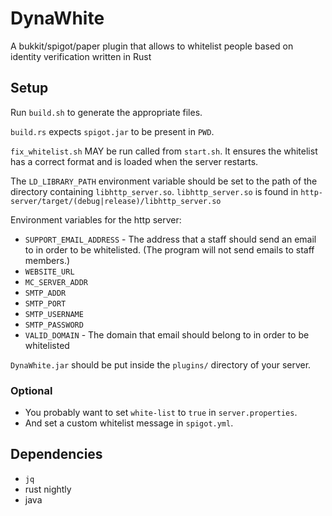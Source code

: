 
# DynaWhite

A bukkit/spigot/paper plugin that allows to whitelist people based on identity
verification written in Rust

## Setup

Run `build.sh` to generate the appropriate files.

`build.rs` expects `spigot.jar` to be present in `PWD`.

`fix_whitelist.sh` MAY be run called from `start.sh`. It ensures the whitelist
has a correct format and is loaded when the server restarts.

The `LD_LIBRARY_PATH` environment variable should be set to the path of the
directory containing `libhttp_server.so`. `libhttp_server.so` is found in
`http-server/target/(debug|release)/libhttp_server.so`

Environment variables for the http server:

* `SUPPORT_EMAIL_ADDRESS` - The address that a staff should send an email to in
  order to be whitelisted. (The program will not send emails to staff members.)
* `WEBSITE_URL`
* `MC_SERVER_ADDR`
* `SMTP_ADDR`
* `SMTP_PORT`
* `SMTP_USERNAME`
* `SMTP_PASSWORD`
* `VALID_DOMAIN` - The domain that email should belong to in order to be
  whitelisted

`DynaWhite.jar` should be put inside the `plugins/` directory of your server.

### Optional

* You probably want to set `white-list` to `true` in `server.properties`.
* And set a custom whitelist message in `spigot.yml`.

## Dependencies

* `jq`
* rust nightly
* java
